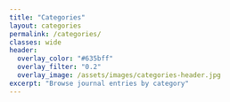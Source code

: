```yaml
---
title: "Categories"
layout: categories
permalink: /categories/
classes: wide
header:
  overlay_color: "#635bff"
  overlay_filter: "0.2"
  overlay_image: /assets/images/categories-header.jpg
excerpt: "Browse journal entries by category"
---
```


<style>
.archive__item-title {
  font-size: 1.5em;
  margin-bottom: 0.5em;
}

.taxonomy__count {
  color: var(--text-lighter);
}

.archive__item {
  padding: 1.5em;
  margin-bottom: 2em;
  background-color: var(--white);
  border-radius: 12px;
  box-shadow: 0 4px 6px rgba(50, 50, 93, 0.11), 0 1px 3px rgba(0, 0, 0, 0.08);
  border: 1px solid var(--border);
  transition: all 0.3s ease;
}

.archive__item:hover {
  transform: translateY(-4px);
  box-shadow: 0 7px 14px rgba(50, 50, 93, 0.1), 0 3px 6px rgba(0, 0, 0, 0.08);
}

.archive__subtitle {
  margin-top: 0;
  padding-bottom: 0.5em;
  border-bottom: 1px solid var(--border);
  margin-bottom: 1.5em;
  font-size: 1.2em;
  color: var(--text);
}
</style>